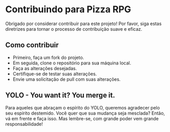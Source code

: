 # Contribuindo para Pizza RPG

Obrigado por considerar contribuir para este projeto! Por favor, siga estas diretrizes para tornar o processo de contribuição suave e eficaz.

## Como contribuir

- Primeiro, faça um fork do projeto.
- Em seguida, clone o repositório para sua máquina local.
- Faça as alterações desejadas.
- Certifique-se de testar suas alterações.
- Envie uma solicitação de pull com suas alterações.

## YOLO - You want it? You merge it.

Para aqueles que abraçam o espírito do YOLO, queremos agradecer pelo seu espírito destemido. Você quer que sua mudança seja mesclada? Então, vá em frente e faça isso. Mas lembre-se, com grande poder vem grande responsabilidade!

